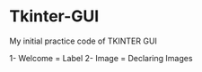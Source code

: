 # Tkinter-GUI
My initial practice code of TKINTER GUI

1- Welcome = Label
2- Image = Declaring Images

